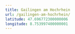 ```yaml
---
title: Gailingen am Hochrhein
url: /gailingen-am-hochrhein/
latitude: 47.696772300000006
longitude: 8.753997400000001
---
```

